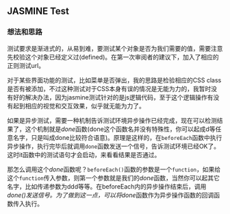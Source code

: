 ## JASMINE Test

### 想法和思路

测试要求是渐进式的，从易到难，要测试某个对象是否为我们需要的值，需要注意先校验这个对象已经定义过(defined)。在第一次审阅者的建议下，加入了相应的正则测试url。

对于某些界面功能的测试，比如菜单是否弹出，我的思路是检验相应的CSS class是否有被添加，不过这种测试对于CSS本身有误的情况是无能为力的，我暂时没有好的解决办法，因为jasmine测试针对的是js逻辑代码，至于这个逻辑操作有没有起到相应的视觉和交互效果，似乎就无能为力了。

如果是异步测试，需要一种机制告诉测试环境异步操作已经完成，现在可以检测结果了，这个机制就是*done*函数(done这个函数名并没有特殊性，你可以起成d等任意名字，只是叫成done比较符合语意)。原理是这样的，在`beforeEach`函数中执行异步操作，执行完毕后就调用`done`函数发送一个信号，告诉测试环境已经OK了。这时it函数中的测试语句才会启动，来看看结果是否通过。

那怎么调用这个*done*函数呢？`beforeEach()`函数的参数是一个`function`，如果给这个`function`传入参数，则第一个参数就是我们的*done*函数，当然你可以起其它名字，比如传递参数为ddd等等。在beforeEach内的异步操作结束后，调用*done()*发送信号。为了做到这一点，可以将*done*函数作为异步操作函数的回调函数传入执行。